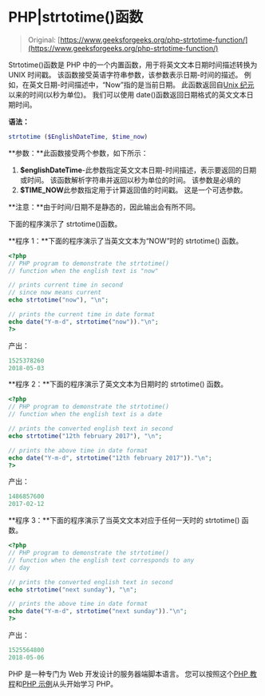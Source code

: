 # PHP|strtotime()函数

> Original: [https://www.geeksforgeeks.org/php-strtotime-function/](https://www.geeksforgeeks.org/php-strtotime-function/)

Strtotime()函数是 PHP 中的一个内置函数，用于将英文文本日期时间描述转换为 UNIX 时间戳。 该函数接受英语字符串参数，该参数表示日期-时间的描述。 例如，在英文日期-时间描述中，“Now”指的是当前日期。 此函数返回自[Unix 纪元](https://en.wikipedia.org/wiki/Unix_time)以来的时间(以秒为单位)。 我们可以使用 date()函数返回日期格式的英文文本日期时间。

**语法：**

```php
strtotime ($EnglishDateTime, $time_now)
```

**参数：**此函数接受两个参数，如下所示：

1.  **$englishDateTime**-此参数指定英文文本日期-时间描述，表示要返回的日期或时间。 该函数解析字符串并返回以秒为单位的时间。 该参数是必填的
2.  **$TIME_NOW**此参数指定用于计算返回值的时间戳。 这是一个可选参数。

**注意：**由于时间/日期不是静态的，因此输出会有所不同。

下面的程序演示了 strtotime()函数。

**程序 1：**下面的程序演示了当英文文本为“NOW”时的 strtotime()
函数。

```php
<?php
// PHP program to demonstrate the strtotime() 
// function when the english text is "now"

// prints current time in second 
// since now means current 
echo strtotime("now"), "\n"; 

// prints the current time in date format 
echo date("Y-m-d", strtotime("now"))."\n";
?>
```

产出：

```php
1525378260
2018-05-03

```

**程序 2：**下面的程序演示了英文文本为日期时的 strtotime()
函数。

```php
<?php
// PHP program to demonstrate the strtotime() 
// function when the english text is a date

// prints the converted english text in second 
echo strtotime("12th february 2017"), "\n"; 

// prints the above time in date format 
echo date("Y-m-d", strtotime("12th february 2017"))."\n";
?>
```

产出：

```php
1486857600
2017-02-12

```

**程序 3：**下面的程序演示了当英文文本对应于任何一天时的 strtotime()
函数。

```php
<?php
// PHP program to demonstrate the strtotime() 
// function when the english text corresponds to any 
// day 

// prints the converted english text in second 
echo strtotime("next sunday"), "\n"; 

// prints the above time in date format 
echo date("Y-m-d", strtotime("next sunday"))."\n";
?>
```

产出：

```php
1525564800
2018-05-06

```

PHP 是一种专门为 Web 开发设计的服务器端脚本语言。 您可以按照这个[PHP 教程](https://www.geeksforgeeks.org/php-tutorials/)和[PHP 示例](https://www.geeksforgeeks.org/php-examples/)从头开始学习 PHP。